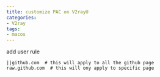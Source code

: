 ```yaml
---
title: customize PAC on V2rayU
categories: 
- V2ray
tags: 
- macos
---
```


add user rule

```
||github.com  # this will apply to all the github page
raw.github.com  # this will ony apply to specific page
```



